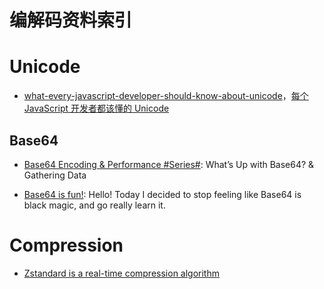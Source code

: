 # 编解码资料索引

# Unicode

* [what-every-javascript-developer-should-know-about-unicode](https://rainsoft.io/what-every-javascript-developer-should-know-about-unicode/)，[每个 JavaScript 开发者都该懂的 Unicode](http://www.tuicool.com/articles/aiqIji7)

## Base64

* [Base64 Encoding & Performance #Series#](https://csswizardry.com/2017/02/base64-encoding-and-performance/): What’s Up with Base64? & Gathering Data

* [Base64 is fun!](https://dev.to/legolord208/base64-is-fun--420d): Hello! Today I decided to stop feeling like Base64 is black magic, and go really learn it.

# Compression

* [Zstandard is a real-time compression algorithm](http://facebook.github.io/zstd/#other-languages)
